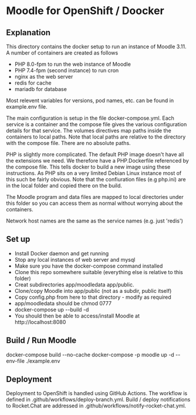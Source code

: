 # Moodle for OpenShift / Doocker

## Explanation

This directory contains the docker setup to run an instance of Moodle 3.11. A number of containers are created as follows

* PHP 8.0-fpm to run the web instance of Moodle
* PHP 7.4-fpm (second instance) to run cron
* nginx as the web server
* redis for cache
* mariadb for database

Most relevent variables for versions, pod names, etc. can be found in example.env file.

The main configuration is setup in the file docker-compose.yml. Each service is a container and the compose file gives the various configuration details for that service. The volumes directives map paths inside the containers to local paths. Note that local paths are relative to the directory with the compose file. There are no absolute paths.

PHP is slightly more complicated. The default PHP image doesn't have all the extensions we need. We therefore have a
PHP.Dockerfile referenced by the compose file. This tells docker to build a new image using these instructions. As PHP
sits on a very limited Debian Linux instance most of this such be fairly obvious. Note that the confiuration files (e.g php.ini) are in the local folder and copied there on the build.

The Moodle program and data files are mapped to local directories under this folder so you can access them as normal
without worrying about the containers.

Network host names are the same as the service names (e.g. just 'redis')

## Set up

* Install Docker daemon and get running
* Stop any local instances of web server and mysql
* Make sure you have the docker-compose command installed
* Clone this repo somewhere suitable (everything else is relative to this folder)
* Creat subdirectories app/moodledata app/public.
* Clone/copy Moodle into app/public (not as a subdir, public itself)
* Copy config.php from here to that directory - modify as required
* app/moodledata should be chmod 0777
* docker-compose up --build -d
* You should then be able to access/install Moodle at http://localhost:8080

## Build / Run Moodle

docker-compose build --no-cache
docker-compose -p moodle up -d --env-file ./example.env

## Deployment

Deployment to OpenShift is handled using GitHub Actions. The workflow is defined in .github/workflows/deploy-branch.yml. Build / deploy notifications to Rocket.Chat are addressed in .github/workflows/notify-rocket-chat.yml.
